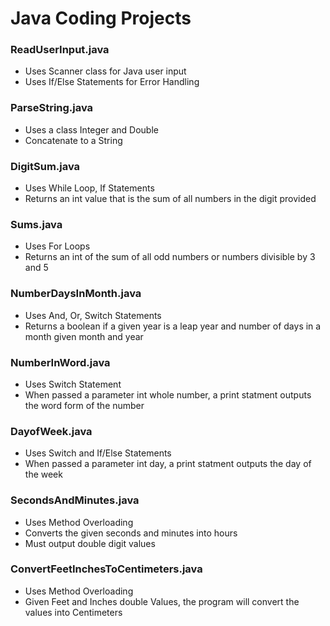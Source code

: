 # Java Coding Projects

### ReadUserInput.java
+ Uses Scanner class for Java user input
+ Uses If/Else Statements for Error Handling

### ParseString.java
+ Uses a class Integer and Double
+ Concatenate to a String

### DigitSum.java     
+ Uses While Loop, If Statements  
+ Returns an int value that is the sum of all numbers in the digit provided

### Sums.java     
+ Uses For Loops  
+ Returns an int of the sum of all odd numbers or numbers divisible by 3 and 5

### NumberDaysInMonth.java     
+ Uses And, Or, Switch Statements      
+ Returns a boolean if a given year is a leap year and number of days in a month given month and year

### NumberInWord.java 
+ Uses Switch Statement       
+ When passed a parameter int whole number, a print statment outputs the word form of the number

### DayofWeek.java    
+ Uses Switch and If/Else Statements       
+ When passed a parameter int day, a print statment outputs the day of the week

### SecondsAndMinutes.java  
+ Uses Method Overloading     
+ Converts the given seconds and minutes into hours
+ Must output double digit values

### ConvertFeetInchesToCentimeters.java     
+ Uses Method Overloading     
+ Given Feet and Inches double Values, the program will convert the values into Centimeters   

